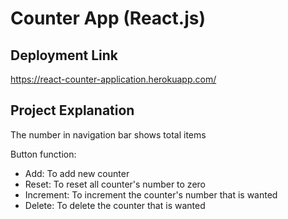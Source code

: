 # Counter App (React.js)

## Deployment Link
https://react-counter-application.herokuapp.com/

## Project Explanation
The number in navigation bar shows total items

Button function:
- Add: To add new counter
- Reset: To reset all counter's number to zero
- Increment: To increment the counter's number that is wanted
- Delete: To delete the counter that is wanted
